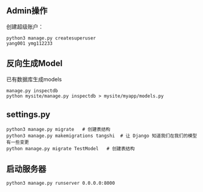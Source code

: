 
## Admin操作
创建超级账户：
```
python3 manage.py createsuperuser
yang001 ymg112233
```

## 反向生成Model
已有数据库生成models
```
manage.py inspectdb
python mysite/manage.py inspectdb > mysite/myapp/models.py
```

## settings.py
```
python3 manage.py migrate   # 创建表结构
python3 manage.py makemigrations tangshi  # 让 Django 知道我们在我们的模型有一些变更
python manage.py migrate TestModel   # 创建表结构
```

## 启动服务器
```
python3 manage.py runserver 0.0.0.0:8000
```
